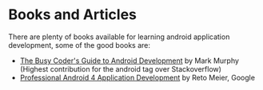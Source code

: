 # Books and Articles 

There are plenty of books available for learning android application development, some of the good books are:

* [The Busy Coder's Guide to Android Development](https://commonsware.com/Android/) by Mark Murphy (Highest contribution for the android tag over Stackoverflow)
* [Professional Android 4 Application Development](http://www.amazon.com/dp/1118102274) by Reto Meier, Google